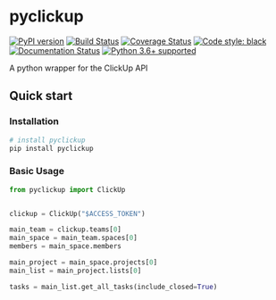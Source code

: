 # pyclickup

[![PyPI version](https://badge.fury.io/py/pyclickup.svg)](https://badge.fury.io/py/pyclickup)
[![Build Status](https://travis-ci.org/jpetrucciani/pyclickup.svg?branch=master)](https://travis-ci.org/jpetrucciani/pyclickup)
[![Coverage Status](https://coveralls.io/repos/github/jpetrucciani/pyclickup/badge.svg?branch=master)](https://coveralls.io/github/jpetrucciani/pyclickup?branch=master)
[![Code style: black](https://img.shields.io/badge/code%20style-black-000000.svg)](https://github.com/ambv/black)
[![Documentation Status](https://readthedocs.org/projects/pyclickup/badge/?version=latest)](https://pyclickup.readthedocs.io/en/latest/?badge=latest)
[![Python 3.6+ supported](https://img.shields.io/badge/python-3.6+-blue.svg)](https://www.python.org/downloads/release/python-360/)

A python wrapper for the ClickUp API

## Quick start

### Installation

``` bash
# install pyclickup
pip install pyclickup
```

### Basic Usage

``` python
from pyclickup import ClickUp


clickup = ClickUp("$ACCESS_TOKEN")

main_team = clickup.teams[0]
main_space = main_team.spaces[0]
members = main_space.members

main_project = main_space.projects[0]
main_list = main_project.lists[0]

tasks = main_list.get_all_tasks(include_closed=True)
```
